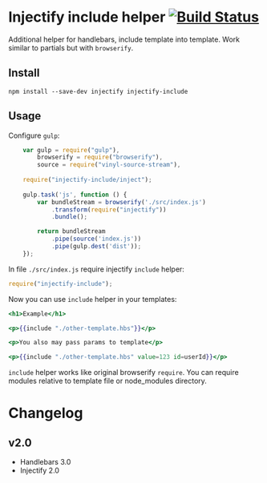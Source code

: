 Injectify include helper [![Build Status](https://travis-ci.org/ftdebugger/injectify-include.svg)](https://travis-ci.org/ftdebugger/injectify-include)
========================

Additional helper for handlebars, include template into template. Work similar to partials but with `browserify`.

Install
-------

```
npm install --save-dev injectify injectify-include
```

Usage
-----

Configure `gulp`:

```js
    var gulp = require("gulp"),
        browserify = require("browserify"),
        source = require("vinyl-source-stream"),
         
    require("injectify-include/inject");
        
    gulp.task('js', function () {
        var bundleStream = browserify('./src/index.js')
            .transform(require("injectify"))
            .bundle();

        return bundleStream
            .pipe(source('index.js'))
            .pipe(gulp.dest('dist'));
    });
```

In file `./src/index.js` require injectify `include` helper:

```js
require("injectify-include");
```

Now you can use `include` helper in your templates:

```handlebars
<h1>Example</h1>

<p>{{include "./other-template.hbs"}}</p>

<p>You also may pass params to template</p>

<p>{{include "./other-template.hbs" value=123 id=userId}}</p>
```

`include` helper works like original browserify `require`. You can require modules relative to template file or
node_modules directory.


Changelog
=========

v2.0
----

 * Handlebars 3.0
 * Injectify 2.0
 
